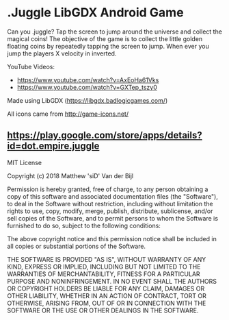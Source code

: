 # .Juggle LibGDX Android Game

Can you .juggle? Tap the screen to jump around the universe and collect the magical coins!
The objective of the game is to collect the little golden floating coins by repeatedly tapping the screen to jump. When ever you jump the players X velocity in inverted.

YouTube Videos:
* https://www.youtube.com/watch?v=AxEoHa61Vks
* https://www.youtube.com/watch?v=GXTep_tszy0

Made using LibGDX (https://libgdx.badlogicgames.com/)

All icons came from http://game-icons.net/

## https://play.google.com/store/apps/details?id=dot.empire.juggle

MIT License

Copyright (c) 2018 Matthew 'siD' Van der Bijl

Permission is hereby granted, free of charge, to any person obtaining a copy
of this software and associated documentation files (the "Software"), to deal
in the Software without restriction, including without limitation the rights
to use, copy, modify, merge, publish, distribute, sublicense, and/or sell
copies of the Software, and to permit persons to whom the Software is
furnished to do so, subject to the following conditions:

The above copyright notice and this permission notice shall be included in all
copies or substantial portions of the Software.

THE SOFTWARE IS PROVIDED "AS IS", WITHOUT WARRANTY OF ANY KIND, EXPRESS OR
IMPLIED, INCLUDING BUT NOT LIMITED TO THE WARRANTIES OF MERCHANTABILITY,
FITNESS FOR A PARTICULAR PURPOSE AND NONINFRINGEMENT. IN NO EVENT SHALL THE
AUTHORS OR COPYRIGHT HOLDERS BE LIABLE FOR ANY CLAIM, DAMAGES OR OTHER
LIABILITY, WHETHER IN AN ACTION OF CONTRACT, TORT OR OTHERWISE, ARISING FROM,
OUT OF OR IN CONNECTION WITH THE SOFTWARE OR THE USE OR OTHER DEALINGS IN THE
SOFTWARE.
